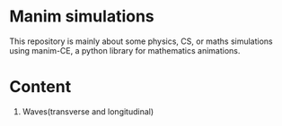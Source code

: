 # Manim simulations

This repository is mainly about some physics, CS, or maths simulations using manim-CE, a python library for mathematics animations.

# Content

1. Waves(transverse and longitudinal)
